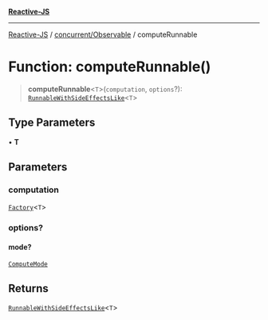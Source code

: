 [**Reactive-JS**](../../../README.md)

***

[Reactive-JS](../../../README.md) / [concurrent/Observable](../README.md) / computeRunnable

# Function: computeRunnable()

> **computeRunnable**\<`T`\>(`computation`, `options`?): [`RunnableWithSideEffectsLike`](../../interfaces/RunnableWithSideEffectsLike.md)\<`T`\>

## Type Parameters

• **T**

## Parameters

### computation

[`Factory`](../../../functions/type-aliases/Factory.md)\<`T`\>

### options?

#### mode?

[`ComputeMode`](../type-aliases/ComputeMode.md)

## Returns

[`RunnableWithSideEffectsLike`](../../interfaces/RunnableWithSideEffectsLike.md)\<`T`\>
